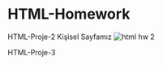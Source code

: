 # HTML-Homework

HTML-Proje-2
Kişisel Sayfamız
![html hw 2](https://user-images.githubusercontent.com/97365978/172493830-c6eb1fd6-f26d-439e-9de8-416c7d207932.png)


HTML-Proje-3
